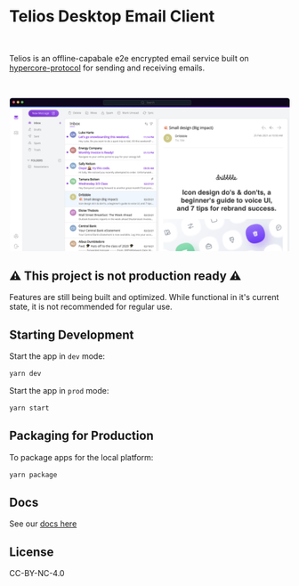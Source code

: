 # Telios Desktop Email Client

<br>

Telios is an offline-capabale e2e encrypted email service built on [hypercore-protocol](https://hypercore-protocol.org/) for sending and receiving emails.

<br>

![client_screenshot.png](repo/client_screenshot.png)

## ⚠️ This project is not production ready ⚠️

Features are still being built and optimized. While functional in it's current state, it is not recommended for regular use.

<div align="center">

</div>

## Starting Development

Start the app in `dev` mode:

```bash
yarn dev
```

Start the app in `prod` mode:

```bash
yarn start
```

## Packaging for Production

To package apps for the local platform:

```bash
yarn package
```

## Docs

See our [docs here](https://docs.telios.io)

## License

CC-BY-NC-4.0
